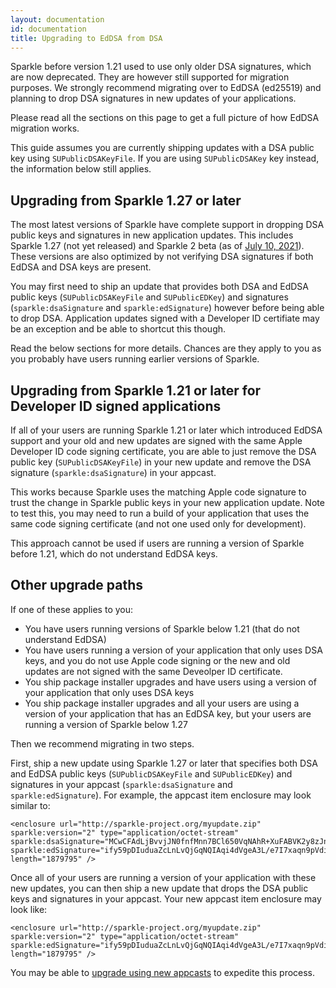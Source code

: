 ```yaml
---
layout: documentation
id: documentation
title: Upgrading to EdDSA from DSA
---
```


Sparkle before version 1.21 used to use only older DSA signatures, which are now deprecated. They are however still supported for migration purposes. We strongly recommend migrating over to EdDSA (ed25519) and planning to drop DSA signatures in new updates of your applications.

Please read all the sections on this page to get a full picture of how EdDSA migration works.

This guide assumes you are currently shipping updates with a DSA public key using `SUPublicDSAKeyFile`. If you are using `SUPublicDSAKey` key instead, the information below still applies.

## Upgrading from Sparkle 1.27 or later

The most latest versions of Sparkle have complete support in dropping DSA public keys and signatures in new application updates. This includes Sparkle 1.27 (not yet released) and Sparkle 2 beta (as of [July 10, 2021](https://github.com/sparkle-project/Sparkle/pull/1888)). These versions are also optimized by not verifying DSA signatures if both EdDSA and DSA keys are present.

You may first need to ship an update that provides both DSA and EdDSA public keys (`SUPublicDSAKeyFile` and `SUPublicEDKey`) and signatures (`sparkle:dsaSignature` and `sparkle:edSignature`) however before being able to drop DSA. Application updates signed with a Developer ID certifiate may be an exception and be able to shortcut this though.

Read the below sections for more details. Chances are they apply to you as you probably have users running earlier versions of Sparkle.

## Upgrading from Sparkle 1.21 or later for Developer ID signed applications

If all of your users are running Sparkle 1.21 or later which introduced EdDSA support and your old and new updates are signed with the same Apple Developer ID code signing certificate, you are able to just remove the DSA public key (`SUPublicDSAKeyFile`) in your new update and remove the DSA signature (`sparkle:dsaSignature`) in your appcast.

This works because Sparkle uses the matching Apple code signature to trust the change in Sparkle public keys in your new application update. Note to test this, you may need to run a build of your application that uses the same code signing certificate (and not one used only for development).

This approach cannot be used if users are running a version of Sparkle before 1.21, which do not understand EdDSA keys.

## Other upgrade paths

If one of these applies to you:

* You have users running versions of Sparkle below 1.21 (that do not understand EdDSA)
* You have users running a version of your application that only uses DSA keys, and you do not use Apple code signing or the new and old updates are not signed with the same Deveolper ID certificate.
* You ship package installer upgrades and have users using a version of your application that only uses DSA keys
* You ship package installer upgrades and all your users are using a version of your application that has an EdDSA key, but your users are running a version of Sparkle below 1.27

Then we recommend migrating in two steps.

First, ship a new update using Sparkle 1.27 or later that specifies both DSA and EdDSA public keys (`SUPublicDSAKeyFile` and `SUPublicEDKey`) and signatures in your appcast (`sparkle:dsaSignature` and `sparkle:edSignature`). For example, the appcast item enclosure may look similar to:

    <enclosure url="http://sparkle-project.org/myupdate.zip" sparkle:version="2" type="application/octet-stream" sparkle:dsaSignature="MCwCFAdLjBvvjJN0fnfMnn7BCl650VqNAhR+XuFABVK2y8zJn/oKtC1sv58ySQ==" sparkle:edSignature="ify59pDIuduaZcLnLvQjGqNQIAqi4dVgeA3L/e7I7xaqn9pVdiVZH7Na3v+Gp4ElAKJfX4Pfq8cgElfXmZc4Cg==" length="1879795" />

Once all of your users are running a version of your application with these new updates, you can then ship a new update that drops the DSA public keys and signatures in your appcast. Your new appcast item enclosure may look like:

    <enclosure url="http://sparkle-project.org/myupdate.zip" sparkle:version="2" type="application/octet-stream" sparkle:edSignature="ify59pDIuduaZcLnLvQjGqNQIAqi4dVgeA3L/e7I7xaqn9pVdiVZH7Na3v+Gp4ElAKJfX4Pfq8cgElfXmZc4Cg==" length="1879795" />

You may be able to [upgrade using new appcasts](/documentation/publishing#upgrading-to-newer-features) to expedite this process.
